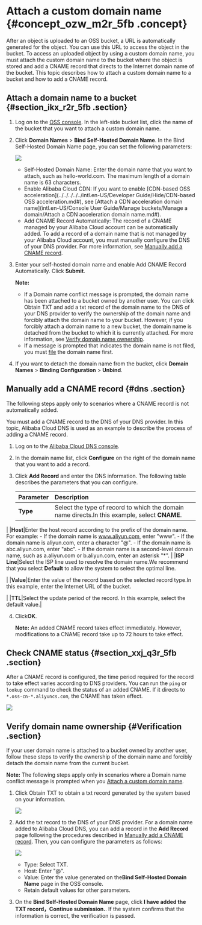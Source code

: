 # Attach a custom domain name {#concept_ozw_m2r_5fb .concept}

After an object is uploaded to an OSS bucket, a URL is automatically generated for the object. You can use this URL to access the object in the bucket. To access an uploaded object by using a custom domain name, you must attach the custom domain name to the bucket where the object is stored and add a CNAME record that directs to the Internet domain name of the bucket. This topic describes how to attach a custom domain name to a bucket and how to add a CNAME record.

## Attach a domain name to a bucket {#section_ikx_r2r_5fb .section}

1.  Log on to the [OSS console](https://oss.console.aliyun.com/overview). In the left-side bucket list, click the name of the bucket that you want to attach a custom domain name.
2.  Click **Domain Names** \> **Bind Self-Hosted Domain Name**. In the Bind Self-Hosted Domain Name page, you can set the following parameters:

    ![](http://static-aliyun-doc.oss-cn-hangzhou.aliyuncs.com/assets/img/4746/15535631131703_en-US.png)

    -   Self-Hosted Domain Name: Enter the domain name that you want to attach, such as hello-world.com. The maximum length of a domain name is 63 characters.
    -   Enable Alibaba Cloud CDN: If you want to enable [CDN-based OSS acceleration](../../../../../intl.en-US/Developer Guide/Hide/CDN-based OSS acceleration.md#), see [Attach a CDN acceleration domain name](intl.en-US/Console User Guide/Manage buckets/Manage a domain/Attach a CDN acceleration domain name.md#).
    -   Add CNAME Record Automatically: The record of a CNAME managed by your Alibaba Cloud account can be automatically added. To add a record of a domain name that is not managed by your Alibaba Cloud account, you must manually configure the DNS of your DNS provider. For more information, see [Manually add a CNAME record](#).
3.  Enter your self-hosted domain name and enable Add CNAME Record Automatically. Click **Submit**.

    **Note:** 

    -   If a Domain name conflict message is prompted, the domain name has been attached to a bucket owned by another user. You can click Obtain TXT and add a txt record of the domain name to the DNS of your DNS provider to verify the ownership of the domain name and forcibly attach the domain name to your bucket. However, if you forcibly attach a domain name to a new bucket, the domain name is detached from the bucket to which it is currently attached. For more information, see [Verify domain name ownership](#).
    -   If a message is prompted that indicates the domain name is not filed, you must [file](https://beian.aliyun.com/order/selfBaIndex.htm) the domain name first.
4.  If you want to detach the domain name from the bucket, click **Domain Names** \> **Binding Configuration** \> **Unbind**.

## Manually add a CNAME record {#dns .section}

The following steps apply only to scenarios where a CNAME record is not automatically added.

You must add a CNAME record to the DNS of your DNS provider. In this topic, Alibaba Cloud DNS is used as an example to describe the process of adding a CNAME record.

1.  Log on to the [Alibaba Cloud DNS console](https://dns.console.aliyun.com/#/dns/domainList).
2.  In the domain name list, click **Configure** on the right of the domain name that you want to add a record.
3.  Click **Add Record** and enter the DNS information. The following table describes the parameters that you can configure.

    |Parameter|Description|
    |:--------|:----------|
    |**Type**|Select the type of record to which the domain name directs.In this example, select **CNAME**.

|
    |**Host**|Enter the host record according to the prefix of the domain name. For example:    -   If the domain name is www.aliyun.com, enter "www".
    -   If the domain name is aliyun.com, enter a character "@".
    -   If the domain name is abc.aliyun.com, enter "abc".
    -   If the domain name is a second-level domain name, such as a.aliyun.com or b.aliyun.com, enter an asterisk "\*".
|
    |**ISP Line**|Select the ISP line used to resolve the domain name.We recommend that you select **Default** to allow the system to select the optimal line.

|
    |**Value**|Enter the value of the record based on the selected record type.In this example, enter the Internet URL of the bucket.

|
    |**TTL**|Select the update period of the record. In this example, select the default value.|

4.  Click**OK**.

    **Note:** An added CNAME record takes effect immediately. However, modifications to a CNAME record take up to 72 hours to take effect.


## Check CNAME status {#section_xxj_q3r_5fb .section}

After a CNAME record is configured, the time period required for the record to take effect varies according to DNS providers. You can run the `ping` or `lookup` command to check the status of an added CNAME. If it directs to `*.oss-cn-*.aliyuncs.com`, the CNAME has taken effect.

![](http://static-aliyun-doc.oss-cn-hangzhou.aliyuncs.com/assets/img/4746/155356311335330_en-US.png)

## Verify domain name ownership {#Verification .section}

If your user domain name is attached to a bucket owned by another user, follow these steps to verify the ownership of the domain name and forcibly detach the domain name from the current bucket.

**Note:** The following steps apply only in scenarios where a Domain name conflict message is prompted when you [Attach a custom domain name](#).

1.  Click Obtain TXT to obtain a txt record generated by the system based on your information.

    ![](http://static-aliyun-doc.oss-cn-hangzhou.aliyuncs.com/assets/img/4746/15535631131705_en-US.png)

2.  Add the txt record to the DNS of your DNS provider. For a domain name added to Alibaba Cloud DNS, you can add a record in the **Add Record** page following the procedures described in [Manually add a CNAME record](#). Then, you can configure the parameters as follows:

    ![](http://static-aliyun-doc.oss-cn-hangzhou.aliyuncs.com/assets/img/64596/155356311335316_en-US.png)

    -   Type: Select TXT.
    -   Host: Enter "@".
    -   Value: Enter the value generated on the**Bind Self-Hosted Domain Name** page in the OSS console.
    -   Retain default values for other parameters.
3.  On the **Bind Self-Hosted Domain Name** page, click **I have added the TXT record，Continue submission.**. If the system confirms that the information is correct, the verification is passed.

